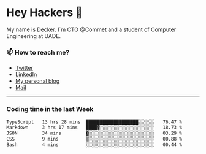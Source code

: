 # Hey Hackers 👋

My name is Decker. I`m CTO @Commet and a student of Computer Engineering at UADE.

### 📫 How to reach me?
- [Twitter](https://x.com/0xDecker) 
- [LinkedIn](https://www.linkedin.com/in/decker-urbano/) 
- [My personal blog](http://decker.sh) 
- [Mail](mailto:me@decker.sh)

---

### Coding time in the last Week

<!--START_SECTION:waka-->

```txt
TypeScript   13 hrs 28 mins  ███████████████████░░░░░░   76.47 %
Markdown     3 hrs 17 mins   ████▓░░░░░░░░░░░░░░░░░░░░   18.73 %
JSON         34 mins         ▓░░░░░░░░░░░░░░░░░░░░░░░░   03.29 %
CSS          9 mins          ▒░░░░░░░░░░░░░░░░░░░░░░░░   00.88 %
Bash         4 mins          ░░░░░░░░░░░░░░░░░░░░░░░░░   00.44 %
```

<!--END_SECTION:waka-->
